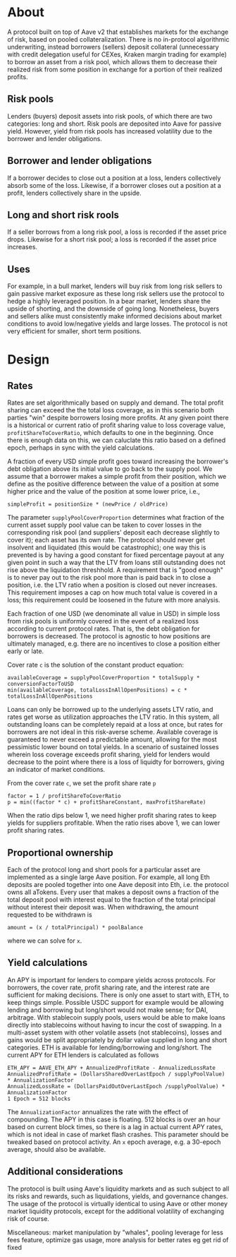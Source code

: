 
# About
A protocol built on top of Aave v2 that establishes markets for the exchange of risk, based on pooled collateralization. There is no in-protocol algorithmic underwriting, instead borrowers (sellers) deposit collateral (unnecessary with credit delegation useful for CEXes, Kraken margin trading for example) to borrow an asset from a risk pool, which allows them to decrease their realized risk from some position in exchange for a portion of their realized profits.

## Risk pools
Lenders (buyers) deposit assets into risk pools, of which there are two categories: long and short. Risk pools are deposited into Aave for passive yield. However, yield from risk pools has increased volatility due to the borrower and lender obligations.

## Borrower and lender obligations
If a borrower decides to close out a position at a loss, lenders collectively absorb some of the loss. Likewise, if a borrower closes out a position at a profit, lenders collectively share in the upside.

## Long and short risk rools
If a seller borrows from a long risk pool, a loss is recorded if the asset price drops. Likewise for a short risk pool; a loss is recorded if the asset price increases.

## Uses
For example, in a bull market, lenders will buy risk from long risk sellers to gain passive market exposure as these long risk sellers use the protocol to hedge a highly leveraged position. In a bear market, lenders share the upside of shorting, and the downside of going long. Nonetheless, buyers and sellers alike must consistently make informed decisions about market conditions to avoid low/negative yields and large losses. The protocol is not very efficient for smaller, short term positions.

# Design 
## Rates
Rates are set algorithmically based on supply and demand. The total profit sharing can exceed the the total loss coverage, as in this scenario both parties "win" despite borrowers losing more profits. At any given point there is a historical or current ratio of profit sharing value to loss coverage value, `profitShareToCoverRatio`, which defaults to one in the beginning. Once there is enough data on this, we can caluclate this ratio based on a defined epoch, perhaps in sync with the yield calculations.

A fraction of every USD simple profit goes toward increasing the borrower's debt obligation above its initial value to go back to the supply pool. We assume that a borrower makes a simple profit from their position, which we define as the positive difference between the value of a position at some higher price and the value of the position at some lower price, i.e.,

    simpleProfit = positionSize * (newPrice / oldPrice)

The parameter `supplyPoolCoverProportion` determines what fraction of the current asset supply pool value can be taken to cover losses in the corresponding risk pool (and suppliers' deposit each decrease slightly to cover it); each asset has its own rate. The protocol should never get insolvent and liquidated (this would be catastrophic); one way this is prevented is by having a good constant for fixed percentage payout at any given point in such a way that the LTV from loans still outstanding does not rise above the liquidation threshhold. A requirement that is "good enough" is to never pay out to the risk pool more than is paid back in to close a position, i.e. the LTV ratio when a position is closed out never increases. This requirement imposes a cap on how much total value is covered in a loss; this requirement could be loosened in the future with more analysis. 

Each fraction of one USD (we denominate all value in USD) in simple loss from risk pools is uniformly covered in the event of a realized loss according to current protocol rates. That is, the debt obligation for borrowers is decreased. The protocol is agnostic to how positions are ultimately managed, e.g. there are no incentives to close a position either early or late. 

Cover rate `c` is the solution of the constant product equation: 

    availableCoverage = supplyPoolCoverProportion * totalSupply * conversionFactorToUSD
    min(availableCoverage, totalLossInAllOpenPositions) = c * totalLossInAllOpenPositions

Loans can only be borrowed up to the underlying assets LTV ratio, and rates get worse as utilization approaches the LTV ratio. In this system, all outstanding loans can be completely repaid at a loss at once, but rates for borrowers are not ideal in this risk-averse scheme. Available coverage is guaranteed to never exceed a predictable amount, allowing for the most pessimistic lower bound on total yields. In a scenario of sustained losses wherein loss coverage exceeds profit sharing, yield for lenders would decrease to the point where there is a loss of liquidty for borrowers, giving an indicator of market conditions.

From the cover rate `c`, we set the profit share rate `p`

    factor = 1 / profitShareToCoverRatio
    p = min((factor * c) + profitShareConstant, maxProfitShareRate)

When the ratio dips below 1, we need higher profit sharing rates to keep yields for suppliers profitable. When the ratio rises above 1, we can lower profit sharing rates.

## Proportional ownership
Each of the protocol long and short pools for a particular asset are implemented as a single large Aave position. For example, all long Eth deposits are pooled together into one Aave deposit into Eth, i.e. the protocol owns all aTokens. Every user that makes a deposit owns a fraction of the total deposit pool with interest equal to the fraction of the total principal without interest their deposit was. When withdrawing, the amount requested to be withdrawn is 

    amount = (x / totalPrincipal) * poolBalance

where we can solve for `x`.

## Yield calculations
An APY is important for lenders to compare yields across protocols. For borrowers, the cover rate, profit sharing rate, and the interest rate are sufficient for making decisions. There is only one asset to start with, ETH, to keep things simple. Possible USDC support for example would be allowing lending and borrowing but long/short would not make sense; for DAI, arbitrage. With stablecoin supply pools, users would be able to make loans directly into stablecoins without having to incur the cost of swapping. In a multi-asset system with other volatile assets (not stablecoins), losses and gains would be split appropriately by dollar value supplied in long and short categories. ETH is available for lending/borrowing and long/short. The current APY for ETH lenders is calculated as follows

    ETH_APY = AAVE_ETH_APY + AnnualizedProfitRate - AnnualizedLossRate 
    AnnualizedProfitRate = (DollarsSharedOverLastEpoch / supplyPoolValue) * AnnualizationFactor
    AnnualizedLossRate = (DollarsPaidOutOverLastEpoch /supplyPoolValue) * AnnualizationFactor
    1 Epoch = 512 blocks

The `AnnualizationFactor` annualizes the rate with the effect of compounding. The APY in this case is floating. 512 blocks is over an hour based on current block times, so there is a lag in actual current APY rates, which is not ideal in case of market flash crashes. This parameter should be tweaked based on protocol activity. An `x` epoch average, e.g. a 30-epoch average, should also be available.    

## Additional considerations
The protocol is built using Aave's liquidity markets and as such subject to all its risks and rewards, such as liquidations, yields, and governance changes. The usage of the protocol is virtually identical to using Aave or other money market liquidity protocols, except for the additional volatility of exchanging risk of course. 

Miscellaneous: market manipulation by "whales", pooling leverage for less fees feature, optimize gas usage, more analysis for better rates eg get rid of fixed

